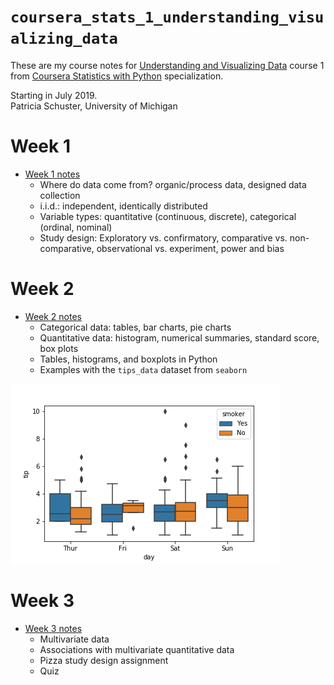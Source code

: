 # `coursera_stats_1_understanding_visualizing_data`

These are my course notes for [Understanding and Visualizing Data](https://www.coursera.org/learn/understanding-visualization-data) course 1 from [Coursera Statistics with Python](https://www.coursera.org/specializations/statistics-with-python) specialization. 

Starting in July 2019.  
Patricia Schuster, University of Michigan  

# Week 1

* [Week 1 notes](week_1_notes.ipynb)
    * Where do data come from? organic/process data, designed data collection
    * i.i.d.: independent, identically distributed
    * Variable types: quantitative (continuous, discrete), categorical (ordinal, nominal)
    * Study design: Exploratory vs. confirmatory, comparative vs. non-comparative, observational vs. experiment, power and bias
    
# Week 2

* [Week 2 notes](week_2_notes.ipynb)
    * Categorical data: tables, bar charts, pie charts
    * Quantitative data: histogram, numerical summaries, standard score, box plots
    * Tables, histograms, and boxplots in Python
    * Examples with the `tips_data` dataset from `seaborn`
    
![Tips data](tips_data.png)

# Week 3

* [Week 3 notes](week_3_notes.ipynb)
    * Multivariate data
    * Associations with multivariate quantitative data
    * Pizza study design assignment
    * Quiz

